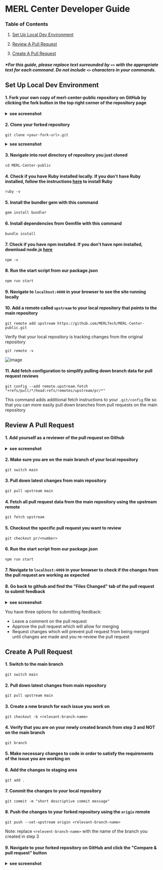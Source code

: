 # MERL Center Developer Guide

### Table of Contents
1. [Set Up Local Dev Environment](#set-up-local-dev-environment)

2. [Review A Pull Request](#review-a-pull-request)

3. [Create A Pull Request](#create-a-pull-request)

##### *For this guide, please replace text surrounded by `<>` with the appropriate text for each command. Do not include `<>` characters in your commands.

## Set Up Local Dev Environment
#### 1. Fork your own copy of merl-center-public repository on GitHub by clicking the fork button in the top right corner of the repository page
   
<details><summary><b>see screenshot</b></summary>

![image](https://github.com/MERLTech/MERL-Center-public/assets/73561520/fb0ac86f-54fe-4cab-b19a-a2762d9ee703)

</details>

#### 2. Clone your forked repository
```
git clone <your-fork-url>.git
```

<details><summary><b>see screenshot</b></summary>

![image](https://github.com/MERLTech/MERL-Center-public/assets/73561520/0dddd8a1-76eb-4f8f-9804-1ca47f66d2a2)
</details>

#### 3. Navigate into root directory of repository you just cloned
```
cd MERL-Center-public
```

#### 4. Check if you have Ruby installed locally. If you don't have Ruby installed, follow the instructions [here](https://www.ruby-lang.org/en/documentation/installation/) to install Ruby
```
ruby -v
```
#### 5. Install the bundler gem with this command
```
gem install bundler
```

#### 6. Install dependencies from Gemfile with this command
```
bundle install
```
#### 7. Check if you have npm installed. If you don't have npm installed, download node.js [here](https://nodejs.org/en/download/)
```
npm -v
```
#### 8. Run the start script from our package.json
```
npm run start
```
#### 9. Navigate to `localhost:4000` in your browser to see the site running locally 

#### 10. Add a remote called `upstream` to your local repository that points to the main repository
```
git remote add upstream https://github.com/MERLTech/MERL-Center-public.git
```
Verify that your local repository is tracking changes from the original repository
```
git remote -v
```
![image](https://github.com/MERLTech/MERL-Center-public/assets/73561520/8f91b2d2-8c68-44af-8ae9-caf0ca2ee9cb)

#### 11. Add fetch configuration to simplify pulling down branch data for pull request reviews
```
git config --add remote.upstream.fetch "+refs/pull/*/head:refs/remotes/upstream/pr/*"
```
This command adds additional fetch instructions to your `.git/config` file so that you can more easily pull down branches from pull requests on the main repository


## Review A Pull Request
#### 1. Add yourself as a reviewer of the pull request on Github
<details><summary><b>see screenshot</b></summary>

![image](https://github.com/MERLTech/MERL-Center-public/assets/73561520/c0ad7dee-a460-431e-bb51-b4b64da68f73)

</details>

#### 2. Make sure you are on the main branch of your local repository
``` 
git switch main
```
#### 3. Pull down latest changes from main repository
```
git pull upstream main
```
#### 4. Fetch all pull request data from the main repository using the upstream remote
```
git fetch upstream
```
#### 5. Checkout the specific pull request you want to review
```
git checkout pr/<number>
```

#### 6. Run the start script from our package.json
```
npm run start
```
#### 7. Navigate to `localhost:4000` in your browser to check if the changes from the pull request are working as expected

#### 8. Go back to github and find the "Files Changed" tab of the pull request to submit feedback
<details><summary><b>see screenshot</b></summary>

![image](https://github.com/MERLTech/MERL-Center-public/assets/73561520/08d7322b-2947-49f1-b0d2-f7e7d31719be)

</details>

You have three options for submitting feedback:
<br>
- Leave a comment on the pull request
- Approve the pull request which will allow for merging
- Request changes which will prevent pull request from being merged until changes are made and you re-review the pull request



## Create A Pull Request
#### 1. Switch to the main branch
```
git switch main
```
#### 2. Pull down latest changes from main repository
```
git pull upstream main
```

#### 3. Create a new branch for each issue you work on
```
git checkout -b <relevant-branch-name>
```

#### 4. Verify that you are on your newly created branch from step 3 and NOT on the main branch
```
git branch
```

#### 5. Make necessary changes to code in order to satisfy the requirements of the issue you are working on

#### 6. Add the changes to staging area
```
git add .
```
#### 7. Commit the changes to your local repository
```
git commit -m "short descriptive commit message"
```
#### 8. Push the changes to your forked repository using the `origin` remote
```
git push --set-upstream origin <relevant-branch-name>
```
Note: replace `<relevent-branch-name>` with the name of the branch you created in step 3

#### 9. Navigate to your forked repository on GitHub and click the "Compare & pull request" button

<details><summary><b>see screenshot</b></summary>

![image](https://github.com/MERLTech/MERL-Center-public/assets/73561520/4f467adc-a296-4e00-8f6e-09a3dffcc208)

</details>


